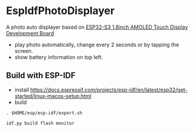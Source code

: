 # EspIdfPhotoDisplayer

A photo auto displayer based on [ESP32-S3 1.8inch AMOLED Touch Display Development Board](https://www.waveshare.com/esp32-s3-touch-amoled-1.8.htm)

* play photo automatically, change every 2 seconds or by tapping the screen.
* show battery information on top left.





## Build with ESP-IDF

* install https://docs.espressif.com/projects/esp-idf/en/latest/esp32/get-started/linux-macos-setup.html
* build

```
. $HOME/esp/esp-idf/export.sh
```

```
idf.py build flash monitor
```
